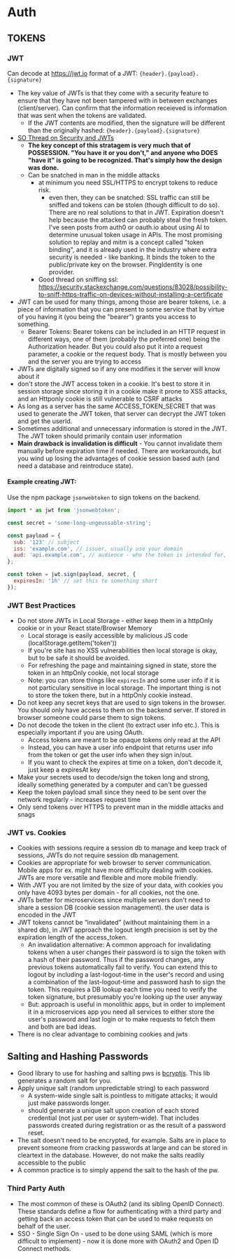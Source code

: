 # Auth

## TOKENS

### JWT

Can decode at https://jwt.io
format of a JWT: `{header}.{payload}.{signature}`

- The key value of JWTs is that they come with a security feature to ensure that they have not been tampered with in between exchanges (client/server). Can confirm that the information receieved is information that was sent when the tokens are validated.
  - If the JWT contents are modified, then the signature will be different than the originally hashed: `{header}.{payload}.{signature}`
- [SO Thread on Security and JWTs](https://stackoverflow.com/questions/38018469/how-exactly-does-json-web-token-jwt-reduce-the-man-in-the-loop-attack)
  - **The key concept of this stratagem is very much that of POSSESSION. "You have it or you don't," and anyone who DOES "have it" is going to be recognized. That's simply how the design was done.**
  - Can be snatched in man in the middle attacks
    - at minimum you need SSL/HTTPS to encrypt tokens to reduce risk.
      - even then, they can be snatched: SSL traffic can still be sniffed and tokens can be stolen (though difficult to do so). There are no real solutions to that in JWT. Expiration doesn't help because the attacked can probably steal the fresh token. I've seen posts from auth0 or oauth.io about using AI to determine unusual token usage in APIs. The most promising solution to replay and mitm is a concept called "token binding", and it is already used in the industry where extra security is needed - like banking. It binds the token to the public/private key on the browser. PingIdentity is one provider.
    - Good thread on sniffing ssl: https://security.stackexchange.com/questions/83028/possibility-to-sniff-https-traffic-on-devices-without-installing-a-certificate
- JWT can be used for many things, among those are bearer tokens, i.e. a piece of information that you can present to some service that by virtue of you having it (you being the "bearer") grants you access to something.
  - Bearer Tokens: Bearer tokens can be included in an HTTP request in different ways, one of them (probably the preferred one) being the Authorization header. But you could also put it into a request parameter, a cookie or the request body. That is mostly between you and the server you are trying to access
- JWTs are digitally signed so if any one modifies it the server will know about it
- don't store the JWT access token in a cookie. It's best to store it in session storage since storing it in a cookie make it prone to XSS attacks, and an Httponly cookie is still vulnerable to CSRF attacks
- As long as a server has the same ACCESS_TOKEN_SECRET that was used to generate the JWT token, that server can decrypt the JWT token and get the userId.
- Sometimes additional and unnecessary information is stored in the JWT. The JWT token should primarily contain user information
- **Main drawback is invalidation is difficult** - You cannot invalidate them manually before expiration time if needed. There are workarounds, but you wind up losing the advantages of cookie session based auth (and need a database and reintroduce state).

#### Example creating JWT:

Use the npm package `jsonwebtoken` to sign tokens on the backend.

```javascript
import * as jwt from 'jsonwebtoken';

const secret = 'some-long-ungeussable-string';

const payload = {
  sub: '123' // subject
  iss: 'example.com', // issuer, usually use your domain
  aud: 'api.example.com', // audience - who the token is intended for, i.e. your api
};

const token = jwt.sign(payload, secret, {
  expiresIn: '1h' // set this to something short
});
```

### JWT Best Practices

- Do not store JWTs in Local Storage - either keep them in a httpOnly cookie or in your React state/Browser Memory
  - Local storage is easily accessible by malicious JS code (localStorage.getItem('token'))
  - If you're site has no XSS vulnerabilities then local storage is okay, but to be safe it should be avoided.
  - For refreshing the page and maintaining signed in state, store the token in an httpOnly cookie, not local storage
  - Note: you can store things like `expiresIn` and some user info if it is not particulary sensitive in local storage. The important thing is not to store the token there, but in a httpOnly cookie instead.
- Do not keep any secret keys that are used to sign tokens in the browser. You should only have access to them on the backend server. If stored in browser someone could parse them to sign tokens.
- Do not decode the token in the client (to extract user info etc.). This is especially important if you are using OAuth.
  - Access tokens are meant to be opaque tokens only read at the API
  - Instead, you can have a user info endpoint that returns user info from the token or get the user info when they sign in/out.
  - If you want to check the expires at time on a token, don't decode it, just keep a expiresAt key
- Make your secrets used to decode/sign the token long and strong, ideally something generated by a computer and can't be guessed
- Keep the token payload small since they need to be sent over the network regularly - increases request time
- Only send tokens over HTTPS to prevent man in the middle attacks and snags

### JWT vs. Cookies

- Cookies with sessions require a session db to manage and keep track of sessions, JWTs do not require session db management.
- Cookies are appropriate for web browser to server communication. Mobile apps for ex. might have more difficulty dealing with cookies. JWTs are more versatile and flexible and more mobile friendly.
- With JWT you are not limited by the size of your data, with cookies you only have 4093 bytes per domain - for all cookies, not the one.
- JWTs better for microservices since multiple servers don't need to share a session DB (cookie session management). the user data is encoded in the JWT
- JWT tokens cannot be “invalidated” (without maintaining them in a shared db), in JWT approach the logout length precision is set by the expiration length of the access_token.
  - An invalidation alternative: A common approach for invalidating tokens when a user changes their password is to sign the token with a hash of their password. Thus if the password changes, any previous tokens automatically fail to verify. You can extend this to logout by including a last-logout-time in the user's record and using a combination of the last-logout-time and password hash to sign the token. This requires a DB lookup each time you need to verify the token signature, but presumably you're looking up the user anyway
  - But: approach is useful in monolithic apps, but in order to implement it in a microservices app you need all services to either store the user's password and last login or to make requests to fetch them and both are bad ideas.
- There is no clear advantage to combining cookies and jwts

## Salting and Hashing Passwords

- Good library to use for hashing and salting pws is [bcryptjs](https://www.npmjs.com/package/bcryptjs). This lib generates a random salt for you.
- Apply unique salt (random unpredictable string) to each password
  - A system-wide single salt is pointless to mitigate attacks; it would just make passwords longer.
  - should generate a unique salt upon creation of each stored credential (not just per user or system-wide). That includes passwords created during registration or as the result of a password reset.
- The salt doesn't need to be encrypted, for example. Salts are in place to prevent someone from cracking passwords at large and can be stored in cleartext in the database. However, do not make the salts readily accessible to the public
- A common practice is to simply append the salt to the hash of the pw.

### Third Party Auth

- The most common of these is OAuth2 (and its sibling OpenID Connect). These standards define a flow for authenticating with a third party and getting back an access token that can be used to make requests on behalf of the user.
- SSO - Single Sign On - used to be done using SAML (which is more difficult to implement) - now it is done more with OAuth2 and Open ID Connect methods.
